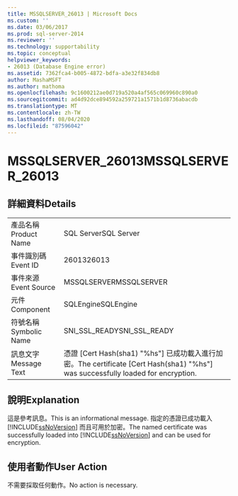 ```yaml
---
title: MSSQLSERVER_26013 | Microsoft Docs
ms.custom: ''
ms.date: 03/06/2017
ms.prod: sql-server-2014
ms.reviewer: ''
ms.technology: supportability
ms.topic: conceptual
helpviewer_keywords:
- 26013 (Database Engine error)
ms.assetid: 7362fca4-b005-4872-bdfa-a3e32f834db8
author: MashaMSFT
ms.author: mathoma
ms.openlocfilehash: 9c1600212ae0d719a520a4af565c069960c890a0
ms.sourcegitcommit: ad4d92dce894592a259721a1571b1d8736abacdb
ms.translationtype: MT
ms.contentlocale: zh-TW
ms.lasthandoff: 08/04/2020
ms.locfileid: "87596042"
---
```

# <a name="mssqlserver_26013"></a><span data-ttu-id="582aa-102">MSSQLSERVER_26013</span><span class="sxs-lookup"><span data-stu-id="582aa-102">MSSQLSERVER_26013</span></span>
    
## <a name="details"></a><span data-ttu-id="582aa-103">詳細資料</span><span class="sxs-lookup"><span data-stu-id="582aa-103">Details</span></span>  
  
|||  
|-|-|  
|<span data-ttu-id="582aa-104">產品名稱</span><span class="sxs-lookup"><span data-stu-id="582aa-104">Product Name</span></span>|<span data-ttu-id="582aa-105">SQL Server</span><span class="sxs-lookup"><span data-stu-id="582aa-105">SQL Server</span></span>|  
|<span data-ttu-id="582aa-106">事件識別碼</span><span class="sxs-lookup"><span data-stu-id="582aa-106">Event ID</span></span>|<span data-ttu-id="582aa-107">26013</span><span class="sxs-lookup"><span data-stu-id="582aa-107">26013</span></span>|  
|<span data-ttu-id="582aa-108">事件來源</span><span class="sxs-lookup"><span data-stu-id="582aa-108">Event Source</span></span>|<span data-ttu-id="582aa-109">MSSQLSERVER</span><span class="sxs-lookup"><span data-stu-id="582aa-109">MSSQLSERVER</span></span>|  
|<span data-ttu-id="582aa-110">元件</span><span class="sxs-lookup"><span data-stu-id="582aa-110">Component</span></span>|<span data-ttu-id="582aa-111">SQLEngine</span><span class="sxs-lookup"><span data-stu-id="582aa-111">SQLEngine</span></span>|  
|<span data-ttu-id="582aa-112">符號名稱</span><span class="sxs-lookup"><span data-stu-id="582aa-112">Symbolic Name</span></span>|<span data-ttu-id="582aa-113">SNI_SSL_READY</span><span class="sxs-lookup"><span data-stu-id="582aa-113">SNI_SSL_READY</span></span>|  
|<span data-ttu-id="582aa-114">訊息文字</span><span class="sxs-lookup"><span data-stu-id="582aa-114">Message Text</span></span>|<span data-ttu-id="582aa-115">憑證 [Cert Hash(sha1) "%hs"] 已成功載入進行加密。</span><span class="sxs-lookup"><span data-stu-id="582aa-115">The certificate [Cert Hash(sha1) "%hs"] was successfully loaded for encryption.</span></span>|  
  
## <a name="explanation"></a><span data-ttu-id="582aa-116">說明</span><span class="sxs-lookup"><span data-stu-id="582aa-116">Explanation</span></span>  
 <span data-ttu-id="582aa-117">這是參考訊息。</span><span class="sxs-lookup"><span data-stu-id="582aa-117">This is an informational message.</span></span> <span data-ttu-id="582aa-118">指定的憑證已成功載入 [!INCLUDE[ssNoVersion](../../includes/ssnoversion-md.md)] 而且可用於加密。</span><span class="sxs-lookup"><span data-stu-id="582aa-118">The named certificate was successfully loaded into [!INCLUDE[ssNoVersion](../../includes/ssnoversion-md.md)] and can be used for encryption.</span></span>  
  
## <a name="user-action"></a><span data-ttu-id="582aa-119">使用者動作</span><span class="sxs-lookup"><span data-stu-id="582aa-119">User Action</span></span>  
 <span data-ttu-id="582aa-120">不需要採取任何動作。</span><span class="sxs-lookup"><span data-stu-id="582aa-120">No action is necessary.</span></span>  
  
  
